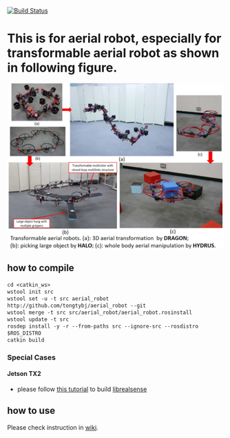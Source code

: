 [![Build Status](https://travis-ci.com/tongtybj/aerial_robot.svg?branch=devel)](https://travis-ci.com/tongtybj/aerial_robot)

# This is for aerial robot, especially for transformable aerial robot as shown in following figure.

![uav_intro](images/multilink-all.jpg)

## how to compile

```
cd <catkin_ws>
wstool init src
wstool set -u -t src aerial_robot http://github.com/tongtybj/aerial_robot --git
wstool merge -t src src/aerial_robot/aerial_robot.rosinstall
wstool update -t src
rosdep install -y -r --from-paths src --ignore-src --rosdistro $ROS_DISTRO
catkin build
```

### Special Cases
#### Jetson TX2
- please follow [this tutorial](https://github.com/atinfinity/lab/wiki/librealsense-sdk-install-jetsontx2) to build [librealsense](https://github.com/IntelRealSense/librealsense)


## how to use
Please check instruction in [wiki](https://github.com/tongtybj/aerial_robot/wiki).


